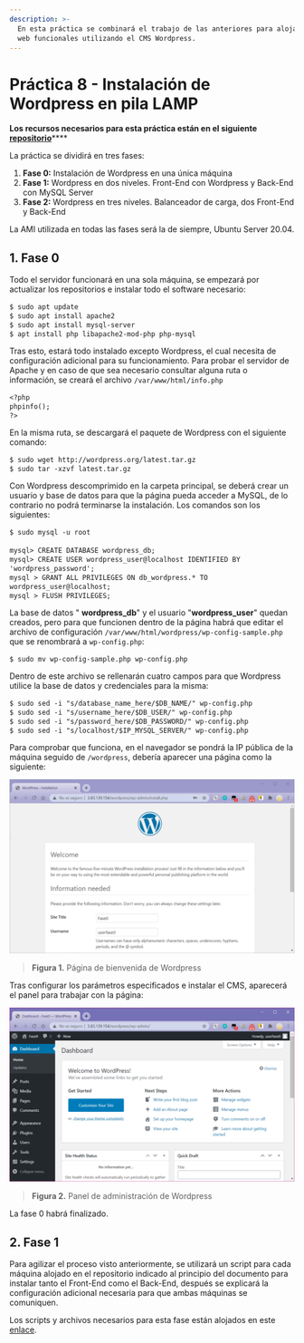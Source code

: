 ```yaml
---
description: >-
  En esta práctica se combinará el trabajo de las anteriores para alojar páginas
  web funcionales utilizando el CMS Wordpress.
---
```


# Práctica 8 - Instalación de Wordpress en pila LAMP

**Los recursos necesarios para esta práctica están en el siguiente** [**repositorio**](https://github.com/ivanmp-lm/IAW-Practica-08)\*\*\*\*

La práctica se dividirá en tres fases:

1. **Fase 0:** Instalación de Wordpress en una única máquina
2. **Fase 1:** Wordpress en dos niveles. Front-End con Wordpress y Back-End con MySQL Server
3. **Fase 2:** Wordpress en tres niveles. Balanceador de carga, dos Front-End y Back-End

La AMI utilizada en todas las fases será la de siempre, Ubuntu Server 20.04.

## 1. Fase 0 

Todo el servidor funcionará en una sola máquina, se empezará por actualizar los repositorios e instalar todo el software necesario:

```text
$ sudo apt update
$ sudo apt install apache2
$ sudo apt install mysql-server
$ apt install php libapache2-mod-php php-mysql
```

Tras esto, estará todo instalado excepto Wordpress, el cual necesita de configuración adicional para su funcionamiento. Para probar el servidor de Apache y en caso de que sea necesario consultar alguna ruta o información, se creará el archivo `/var/www/html/info.php` 

```text
<?php
phpinfo();
?>
```

En la misma ruta, se descargará el paquete de Wordpress con el siguiente comando:

```text
$ sudo wget http://wordpress.org/latest.tar.gz
$ sudo tar -xzvf latest.tar.gz
```

Con Wordpress descomprimido en la carpeta principal, se deberá crear un usuario y base de datos para que la página pueda acceder a MySQL, de lo contrario no podrá terminarse la instalación. Los comandos son los siguientes:

```text
$ sudo mysql -u root

mysql> CREATE DATABASE wordpress_db;
mysql> CREATE USER wordpress_user@localhost IDENTIFIED BY 'wordpress_password';
mysql > GRANT ALL PRIVILEGES ON db_wordpress.* TO wordpress_user@localhost;
mysql > FLUSH PRIVILEGES;
```

La base de datos " **wordpress\_db**" y el usuario "**wordpress\_user**" quedan creados, pero para que funcionen dentro de la página habrá que editar el archivo de configuración `/var/www/html/wordpress/wp-config-sample.php` que se renombrará a `wp-config.php`:

```text
$ sudo mv wp-config-sample.php wp-config.php
```

Dentro de este archivo se rellenarán cuatro campos para que Wordpress utilice la base de datos y credenciales para la misma:

```text
$ sudo sed -i "s/database_name_here/$DB_NAME/" wp-config.php
$ sudo sed -i "s/username_here/$DB_USER/" wp-config.php
$ sudo sed -i "s/password_here/$DB_PASSWORD/" wp-config.php
$ sudo sed -i "s/localhost/$IP_MYSQL_SERVER/" wp-config.php
```

Para comprobar que funciona, en el navegador se pondrá la IP pública de la máquina seguido de `/wordpress`, debería aparecer una página como la siguiente:

![](../.gitbook/assets/captura%20%281%29.png)

> **Figura 1.** Página de bienvenida de Wordpress

Tras configurar los parámetros especificados e instalar el CMS, aparecerá el panel para trabajar con la página:

![](../.gitbook/assets/captura2%20%281%29.png)

> **Figura 2.** Panel de administración de Wordpress

La fase 0 habrá finalizado.

## 2. Fase 1

Para agilizar el proceso visto anteriormente, se utilizará un script para cada máquina alojado en el repositorio indicado al principio del documento para instalar tanto el Front-End como el Back-End, después se explicará la configuración adicional necesaria para que ambas máquinas se comuniquen.

Los scripts y archivos necesarios para esta fase están alojados en este [enlace](https://github.com/ivanmp-lm/IAW-Practica-08/tree/main/Fase1).



